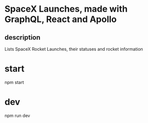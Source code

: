 # SpaceX Launches,  made with GraphQL, React and Apollo
## description
Lists SpaceX Rocket Launches, their statuses and rocket information  

# start
npm start

# dev
npm run dev

